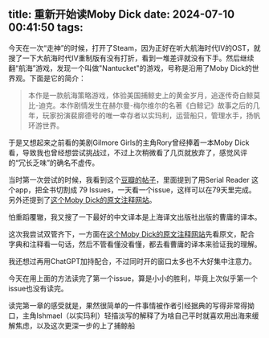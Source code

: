 title: 重新开始读Moby Dick
date: 2024-07-10 00:41:50
tags:
---

今天在一次“走神”的时候，打开了Steam，因为正好在听大航海时代IV的OST，就搜了一下大航海时代IV重制版有没有打折，看到一堆差评就没有下手。然后继续翻“航海”游戏，发现一个叫做"Nantucket"的游戏，号称是沿用了Moby Dick的世界观。下面是它的简介：
> 本作是一款航海策略游戏，体验美国捕鲸史上的黄金岁月，追逐传奇白鲸莫比-迪克。本作剧情发生在赫尔曼-梅尔维尔的名著《白鲸记》故事之后的几年，玩家扮演裴廓德号的唯一幸存者以实玛利，运营船只，管理水手，扬帆环游世界。

于是又想起来之前看的美剧Gilmore Girls的主角Rory曾经捧着一本Moby Dick看，导致我也曾经想尝试挑战过，不过上次稍微看了几页就放弃了，感觉风评的“冗长乏味”的确名不虚传。

当时第一次尝试的时候，我看到这个[豆瓣的帖子](https://book.douban.com/review/13496209/)，里面提到了用Serial Reader 这个app，把全书切割成 79 Issues，一天看一个issue，这样可以在79天里完成。另外还提到了[这个Moby Dick的原文注释网站](http://www.powermobydick.com)。

怕重蹈覆辙，我又搜了一下最好的中文译本是上海译文出版社出版的曹庸的译本。

这次我尝试双管齐下，一方面在[这个Moby Dick的原文注释网站](http://www.powermobydick.com)先看原文，配合字典和注释看一句话，然后不管看懂没看懂，都去看曹庸的译本来验证我的理解。

我还想过再用ChatGPT加持配合，不过同时开的窗口太多也不大好集中注意力。

今天在用上面的方法读完了第一个issue，算是小小的胜利，毕竟上次似乎第一个issue也没有读完。

读完第一章的感受就是，果然很简单的一件事情被作者引经据典的写得非常得拗口，主角Ishmael（以实玛利）轻描淡写的解释了为啥自己平时就喜欢用出海来缓解焦虑，以及这次更深一步的上了捕鲸船
